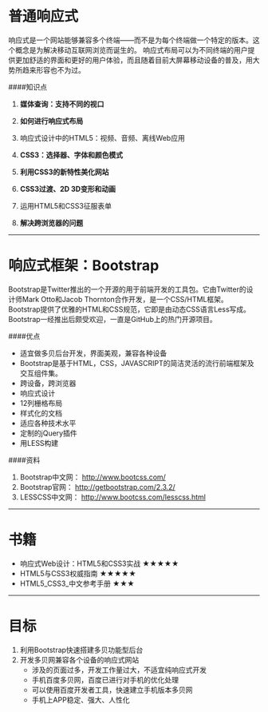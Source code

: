 
普通响应式
=====================
响应式是一个网站能够兼容多个终端——而不是为每个终端做一个特定的版本。这个概念是为解决移动互联网浏览而诞生的。
响应式布局可以为不同终端的用户提供更加舒适的界面和更好的用户体验，而且随着目前大屏幕移动设备的普及，用大势所趋来形容也不为过。




####知识点

1. **媒体查询：支持不同的视口**

2. **如何进行响应式布局**

3. 响应式设计中的HTML5：视频、音频、离线Web应用

4. **CSS3：选择器、字体和颜色模式**

5. **利用CSS3的新特性美化网站**

6. **CSS3过渡、2D 3D变形和动画**

7. 运用HTML5和CSS3征服表单

8. **解决跨浏览器的问题**


----------

响应式框架：Bootstrap
=====================

Bootstrap是Twitter推出的一个开源的用于前端开发的工具包。它由Twitter的设计师Mark Otto和Jacob Thornton合作开发，是一个CSS/HTML框架。Bootstrap提供了优雅的HTML和CSS规范，它即是由动态CSS语言Less写成。Bootstrap一经推出后颇受欢迎，一直是GitHub上的热门开源项目。

####优点
- 适宜做多贝后台开发，界面美观，兼容各种设备
- Bootstrap是基于HTML，CSS，JAVASCRIPT的简洁灵活的流行前端框架及交互组件集。
- 跨设备，跨浏览器
- 响应式设计
- 12列栅格布局
- 样式化的文档
- 适应各种技术水平
- 定制的jQuery插件
- 用LESS构建

####资料
1. Bootstrap中文网： http://www.bootcss.com/
2. Bootstrap官网：   http://getbootstrap.com/2.3.2/
3. LESSCSS中文网：   http://www.bootcss.com/lesscss.html



----------


书籍
=====================
- 响应式Web设计：HTML5和CSS3实战    ★★★★★
- HTML5与CSS3权威指南              ★★★★★
- HTML5_CSS3_中文参考手册          ★★★

-----

目标
=====================
1. 利用Bootstrap快速搭建多贝功能型后台
2. 开发多贝网兼容各个设备的响应式网站
	- 涉及的页面过多，开发工作量过大，不适宜纯响应式开发
	- 手机百度多贝网，百度已进行对手机的优化处理
	- 可以使用百度开发者工具，快速建立手机版本多贝网
	- 手机上APP稳定、强大、人性化
